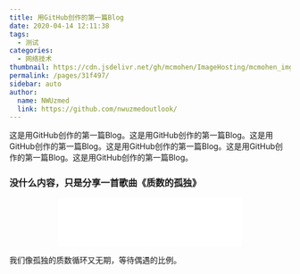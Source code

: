 ```yaml
---
title: 用GitHub创作的第一篇Blog
date: 2020-04-14 12:11:38
tags: 
  - 测试
categories: 
  - 网络技术
thumbnail: https://cdn.jsdelivr.net/gh/mcmohen/ImageHosting/mcmohen_imgmcmohen_imgteacher.jpg
permalink: /pages/31f497/
sidebar: auto
author: 
  name: NWUzmed
  link: https://github.com/nwuzmedoutlook/
---
```


这是用GitHub创作的第一篇Blog。这是用GitHub创作的第一篇Blog。这是用GitHub创作的第一篇Blog。这是用GitHub创作的第一篇Blog。这是用GitHub创作的第一篇Blog。这是用GitHub创作的第一篇Blog。

<!-- more -->

### 没什么内容，只是分享一首歌曲《质数的孤独》
<div align="middle"><iframe frameborder="no" border="0" marginwidth="0" marginheight="0" width=330 height=86 src="//music.163.com/outchain/player?type=2&id=1336990977&auto=1&height=66"></iframe></div>

我们像孤独的质数循环又无期，等待偶遇的比例。